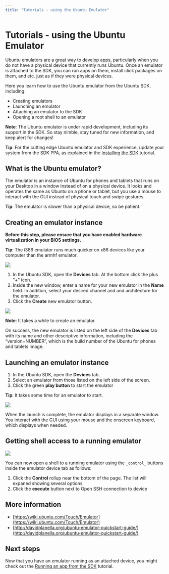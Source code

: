 ```yaml
---
title: "Tutorials - using the Ubuntu Emulator"
---
```


# Tutorials - using the Ubuntu Emulator

Ubuntu emulators are a great way to develop apps, particularly when you do not
have a physical device that currently runs Ubuntu. Once an emulator is
attached to the SDK, you can run apps on them, install click packages on them,
and etc. just as if they were physical devices.

Here you learn how to use the Ubuntu emulator from the Ubuntu SDK, including:

  * Creating emulators
  * Launching an emulator
  * Attaching an emulator to the SDK
  * Opening a root shell to an emulator

**Note**: The Ubuntu emulator is under rapid development, including its support in the SDK. So stay nimble, stay tuned for new information, and keep alert for changes!

**Tip**: For the cutting edge Ubuntu emulator and SDK experience, update your system from the SDK PPA, as explained in the [Installing the SDK](installing-the-sdk.md) tutorial.

## What is the Ubuntu emulator?

The emulator is an instance of Ubuntu for phones and tablets that runs on your
Desktop in a window instead of on a physical device. It looks and operates the
same as Ubuntu on a phone or tablet, but you use a mouse to interact with the
GUI instead of physical touch and swipe gestures.

**Tip**: The emulator is slower than a physical device, so be patient.

## Creating an emulator instance

**Before this step, please ensure that you have enabled hardware virtualization in your BIOS settings.**

**Tip**: The i386 emulator runs much quicker on x86 devices like your computer than the armhf emulator.

![](https://assets.ubuntu.com/v1/28f07b5d-001-Qt-Creator_008.png)

  1. In the Ubuntu SDK, open the **Devices** tab. At the bottom click the plus "+" icon.
  2. Inside the new window, enter a name for your new emulator in the **Name** field. In addition, select your desired channel and and architecture for the emulator.
  3. Click the **Create** new emulator button.

![](https://assets.ubuntu.com/v1/2bace254-002-Selection_007.png)

**Note**: It takes a while to create an emulator.

On success, the new emulator is listed on the left side of the **Devices** tab
with its name and other descriptive information, including the
“version=NUMBER”, which is the build number of the Ubuntu for phones and
tablets image.

## Launching an emulator instance

  1. In the Ubuntu SDK, open the **Devices** tab.
  2. Select an emulator from those listed on the left side of the screen.
  3. Click the green **play button** to start the emulator

**Tip**: It takes some time for an emulator to start.

![](https://assets.ubuntu.com/v1/a45c6470-003-emulator-.png)

When the launch is complete, the emulator displays in a separate window. You
interact with the GUI using your mouse and the onscreen keyboard, which
displays when needed.

## Getting shell access to a running emulator

![](https://assets.ubuntu.com/v1/954ff2d6-004-Selection_009.png)

You can now open a shell to a running emulator using the `_control_` buttons
inside the emulator device tab as follows:

  1. Click the **Control** rollup near the bottom of the page. The list will expaned showing several options
  2. Click the **execute** button next to Open SSH connection to device

## More information

  * [https://wiki.ubuntu.com/Touch/Emulator](https://wiki.ubuntu.com/Touch/Emulator)
  * [http://davidplanella.org/ubuntu-emulator-quickstart-guide/](http://davidplanella.org/ubuntu-emulator-quickstart-guide/)

## Next steps

Now that you have an emulator running as an attached device, you might check
out the [Running an app from the SDK](tutorials-running-apps-from-the-sdk.md) tutorial.
